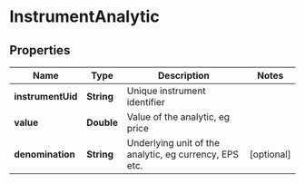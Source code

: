 
# InstrumentAnalytic

## Properties
Name | Type | Description | Notes
------------ | ------------- | ------------- | -------------
**instrumentUid** | **String** | Unique instrument identifier | 
**value** | **Double** | Value of the analytic, eg price | 
**denomination** | **String** | Underlying unit of the analytic, eg currency, EPS etc. |  [optional]



